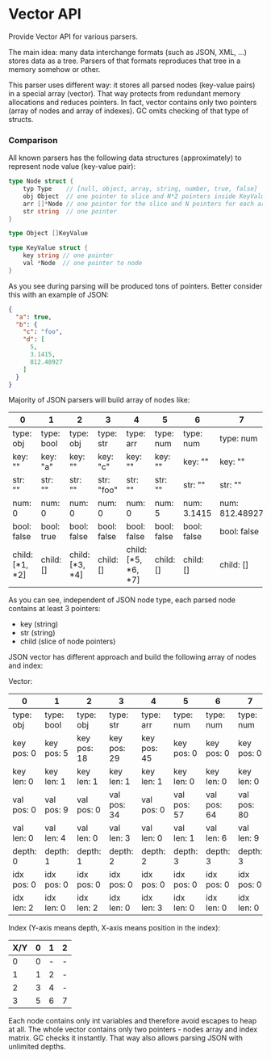 # Vector API

Provide Vector API for various parsers.

The main idea: many data interchange formats (such as JSON, XML, ...) stores data as a tree.
Parsers of that formats reproduces that tree in a memory somehow or other. 

This parser uses different way: it stores all parsed nodes (key-value pairs) in a special array (vector).
That way protects from redundant memory allocations and reduces pointers.
In fact, vector contains only two pointers (array of nodes and array of indexes).
GC omits checking of that type of structs.

### Comparison

All known parsers has the following data structures (approximately) to represent node value (key-value pair):
```go
type Node struct {
	typ Type    // [null, object, array, string, number, true, false]
	obj Object  // one pointer to slice and N*2 pointers inside KeyValue struct, see below
	arr []*Node // one pointer for the slice and N pointers for each array item
	str string  // one pointer
}

type Object []KeyValue

type KeyValue struct {
	key string // one pointer
	val *Node  // one pointer to node
}
```
As you see during parsing will be produced tons of pointers. Better consider this with an example of JSON:
```json
{
  "a": true,
  "b": {
    "c": "foo",
    "d": [
      5,
      3.1415,
      812.48927
    ]
  }
}
```

Majority of JSON parsers will build array of nodes like:

| 0               | 1          | 2               | 3           | 4                   | 5           | 6           | 7              |
|-----------------|------------|-----------------|-------------|---------------------|-------------|-------------|----------------|
| type: obj       | type: bool | type: obj       | type: str   | type: arr           | type: num   | type: num   | type: num      |
| key: ""         | key: "a"   | key: ""         | key: "c"    | key: ""             | key: ""     | key: ""     | key: ""        |
| str: ""         | str: ""    | str: ""         | str: "foo"  | str: ""             | str: ""     | str: ""     | str: ""        |
| num: 0          | num: 0     | num: 0          | num: 0      | num: 0              | num: 5      | num: 3.1415 | num: 812.48927 |
| bool: false     | bool: true | bool: false     | bool: false | bool: false         | bool: false | bool: false | bool: false    |
| child: [*1, *2] | child: []  | child: [*3, *4] | child: []   | child: [*5, *6, *7] | child: []   | child: []   | child: []      |

As you can see, independent of JSON node type, each parsed node contains at least 3 pointers:
* key (string)
* str (string)
* child (slice of node pointers)

JSON vector has different approach and build the following array of nodes and index:

Vector:

| 0          | 1          | 2           | 3           | 4           | 5           | 6           | 7           |
|------------|------------|-------------|-------------|-------------|-------------|-------------|-------------|
| type: obj  | type: bool | type: obj   | type: str   | type: arr   | type: num   | type: num   | type: num   |
| key pos: 0 | key pos: 5 | key pos: 18 | key pos: 29 | key pos: 45 | key pos: 0  | key pos: 0  | key pos: 0  |
| key len: 0 | key len: 1 | key len: 1  | key len: 1  | key len: 1  | key len: 0  | key len: 0  | key len: 0  |
| val pos: 0 | val pos: 9 | val pos: 0  | val pos: 34 | val pos: 0  | val pos: 57 | val pos: 64 | val pos: 80 |
| val len: 0 | val len: 4 | val len: 0  | val len: 3  | val len: 0  | val len: 1  | val len: 6  | val len: 9  |
| depth: 0   | depth: 1   | depth: 1    | depth: 2    | depth: 2    | depth: 3    | depth: 3    | depth: 3    |
| idx pos: 0 | idx pos: 0 | idx pos: 0  | idx pos: 0  | idx pos: 0  | idx pos: 0  | idx pos: 0  | idx pos: 0  |
| idx len: 2 | idx len: 0 | idx len: 2  | idx len: 0  | idx len: 3  | idx len: 0  | idx len: 0  | idx len: 0  |

Index (Y-axis means depth, X-axis means position in the index):

| X/Y | 0 | 1 | 2 |
|-----|---|---|---|
| 0   | 0 | - | - |
| 1   | 1 | 2 | - |
| 2   | 3 | 4 | - |
| 3   | 5 | 6 | 7 |

Each node contains only int variables and therefore avoid escapes to heap at all.
The whole vector contains only two pointers - nodes array and index matrix. GC checks it instantly.
That way also allows parsing JSON with unlimited depths.
